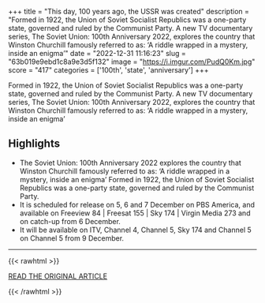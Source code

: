 +++
title = "This day, 100 years ago, the USSR was created"
description = "Formed in 1922, the Union of Soviet Socialist Republics was a one-party state, governed and ruled by the Communist Party. A new TV documentary series, The Soviet Union: 100th Anniversary 2022, explores the country that Winston Churchill famously referred to as: ‘A riddle wrapped in a mystery, inside an enigma’"
date = "2022-12-31 11:16:23"
slug = "63b019e9ebd1c8a9e3d5f132"
image = "https://i.imgur.com/PudQ0Km.jpg"
score = "417"
categories = ['100th', 'state', 'anniversary']
+++

Formed in 1922, the Union of Soviet Socialist Republics was a one-party state, governed and ruled by the Communist Party. A new TV documentary series, The Soviet Union: 100th Anniversary 2022, explores the country that Winston Churchill famously referred to as: ‘A riddle wrapped in a mystery, inside an enigma’

## Highlights

- The Soviet Union: 100th Anniversary 2022 explores the country that Winston Churchill famously referred to as: ‘A riddle wrapped in a mystery, inside an enigma’ Formed in 1922, the Union of Soviet Socialist Republics was a one-party state, governed and ruled by the Communist Party.
- It is scheduled for release on 5, 6 and 7 December on PBS America, and available on Freeview 84 | Freesat 155 | Sky 174 | Virgin Media 273 and on catch-up from 6 December.
- It will be available on ITV, Channel 4, Channel 5, Sky 174 and Channel 5 on Channel 5 from 9 December.

---

{{< rawhtml >}}
  <p class="article-category">
    <a target="_blank" href="https://www.theguardian.com/world/gallery/2022/dec/05/the-soviet-union-100th-anniversary-in-pictures">READ THE ORIGINAL ARTICLE</a>
  </p>
{{< /rawhtml >}}

